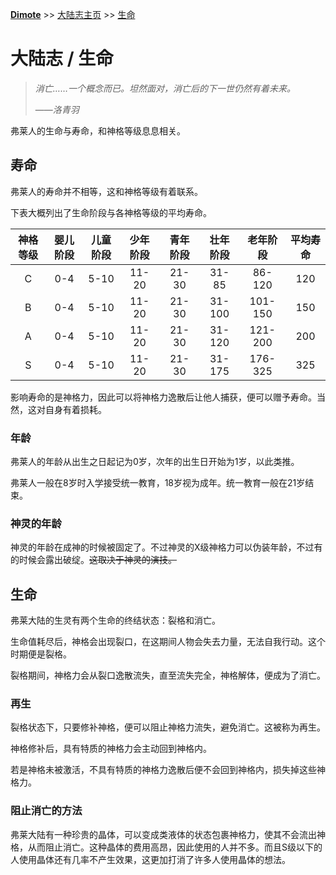 **[Dimote](https://dimote.top)** >> [大陆志主页](index.md) >> [生命](shengming.md)

# 大陆志 / 生命

> *消亡……一个概念而已。坦然面对，消亡后的下一世仍然有着未来。*
>
> ——*洛青羽*

弗莱人的生命与寿命，和神格等级息息相关。

## 寿命

弗莱人的寿命并不相等，这和神格等级有着联系。

下表大概列出了生命阶段与各神格等级的平均寿命。

| 神格等级 | 婴儿阶段 | 儿童阶段 | 少年阶段 | 青年阶段 | 壮年阶段 | 老年阶段 | 平均寿命 |
| :------: | :------: | :------: | :------: | :------: | :------: | :------: | :------: |
|    C     |   0-4    |   5-10   |  11-20   |  21-30   |  31-85   |  86-120  |   120    |
|    B     |   0-4    |   5-10   |  11-20   |  21-30   |  31-100  | 101-150  |   150    |
|    A     |   0-4    |   5-10   |  11-20   |  21-30   |  31-120  | 121-200  |   200    |
|    S     |   0-4    |   5-10   |  11-20   |  21-30   |  31-175  | 176-325  |   325    |

影响寿命的是神格力，因此可以将神格力逸散后让他人捕获，便可以赠予寿命。当然，这对自身有着损耗。

### 年龄

弗莱人的年龄从出生之日起记为0岁，次年的出生日开始为1岁，以此类推。

弗莱人一般在8岁时入学接受统一教育，18岁视为成年。统一教育一般在21岁结束。

### 神灵的年龄

神灵的年龄在成神的时候被固定了。不过神灵的X级神格力可以伪装年龄，不过有的时候会露出破绽。~~这取决于神灵的演技。~~

## 生命

弗莱大陆的生灵有两个生命的终结状态：裂格和消亡。

生命值耗尽后，神格会出现裂口，在这期间人物会失去力量，无法自我行动。这个时期便是裂格。

裂格期间，神格力会从裂口逸散流失，直至流失完全，神格解体，便成为了消亡。

### 再生

裂格状态下，只要修补神格，便可以阻止神格力流失，避免消亡。这被称为再生。

神格修补后，具有特质的神格力会主动回到神格内。

若是神格未被激活，不具有特质的神格力逸散后便不会回到神格内，损失掉这些神格力。

### 阻止消亡的方法

弗莱大陆有一种珍贵的晶体，可以变成类液体的状态包裹神格力，使其不会流出神格，从而阻止消亡。这种晶体的费用高昂，因此使用的人并不多。而且S级以下的人使用晶体还有几率不产生效果，这更加打消了许多人使用晶体的想法。
